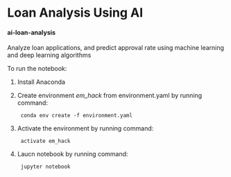 # Loan Analysis Using AI

#### ai-loan-analysis

Analyze loan applications, and predict approval rate using machine learning and deep learning algorithms

To run the notebook:

1. Install Anaconda
2. Create environment *em_hack* from environment.yaml by running command:

        conda env create -f environment.yaml
3. Activate the environment by running command: 

        activate em_hack
4. Laucn notebook by running command: 

        jupyter notebook